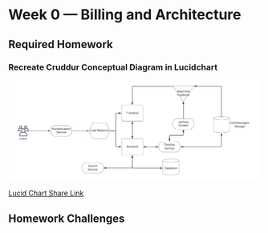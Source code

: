 # Week 0 — Billing and Architecture

## Required Homework

### Recreate Cruddur Conceptual Diagram in Lucidchart

![Cruddur Conceptual Diagram](assets/week0-Cruddur-Conceptual-Diagram.png)

[Lucid Chart Share Link](https://lucid.app/lucidchart/564b42a1-22c0-43a1-9836-da5901256136/edit?viewport_loc=-326%2C-4%2C1658%2C815%2C0_0&invitationId=inv_6b115f24-6145-447d-b74f-aadacfcae546)

## Homework Challenges
